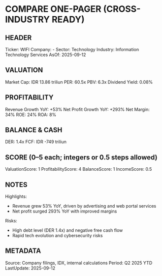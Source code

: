 # COMPARE ONE-PAGER (CROSS-INDUSTRY READY)

## HEADER
Ticker: WIFI
Company: -
Sector: Technology
Industry: Information Technology Services
AsOf: 2025-09-12

## VALUATION
Market Cap: IDR 13.86 triliun
PER: 60.5x
PBV: 6.3x
Dividend Yield: 0.08%

## PROFITABILITY
Revenue Growth YoY: +53%
Net Profit Growth YoY: +293%
Net Margin: 34%
ROE: 24%
ROA: 8%

## BALANCE & CASH
DER: 1.4x
FCF: IDR -749 triliun

## SCORE (0–5 each; integers or 0.5 steps allowed)
ValuationScore: 1
ProfitabilityScore: 4
BalanceScore: 1
IncomeScore: 0.5

## NOTES
Highlights:
- Revenue grew 53% YoY, driven by advertising and web portal services
- Net profit surged 293% YoY with improved margins

Risks:
- High debt level (DER 1.4x) and negative free cash flow
- Rapid tech evolution and cybersecurity risks

## METADATA
Source: Company filings, IDX, internal calculations
Period: Q2 2025 YTD
LastUpdate: 2025-09-12